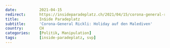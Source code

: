 ```yaml
---
date:          2021-04-15
redirect:      https://insideparadeplatz.ch/2021/04/15/corona-general-rickli-holiday-auf-malediven/
title:         In$ide Paradeplatz
subtitle:      'Corona-General Rickli: Holiday auf den Malediven'
country:       CH
categories:    [Politik, Manipulation]
tags:          [inside-paradeplatz, svp]
---
```

